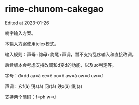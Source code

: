 # rime-chunom-cakegao

Edited at 2023-01-26

喃字输入方案。

本输入方案使用telex模式。

输入规则：声母+韵母+韵尾+声调，暂不支持乱序输入和直接改调。

后续版本会考虑支持改调和d变đ的功能，以及ươ判定等。

字母：đ=dd aa=â ee=ê oo=ô aw=ă ow=ơ uw=ư

声调：玄f(à) 锐s(á) 问r(ả) 跌x(ã) 重j(ạ)

支持两个简码：f=ph w=ư
